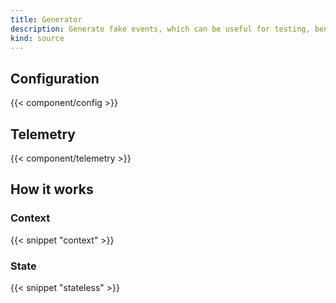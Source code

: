 ```yaml
---
title: Generator
description: Generate fake events, which can be useful for testing, benchmarking, and demos
kind: source
---
```


## Configuration

{{< component/config >}}

## Telemetry

{{< component/telemetry >}}

## How it works

### Context

{{< snippet "context" >}}

### State

{{< snippet "stateless" >}}
